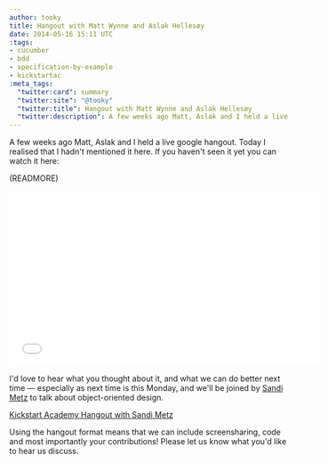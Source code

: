 ```yaml
---
author: tooky
title: Hangout with Matt Wynne and Aslak Hellesøy
date: 2014-05-16 15:11 UTC
:tags:
- cucumber
- bdd
- specification-by-example
- kickstartac
:meta_tags:
  "twitter:card": summary
  "twitter:site": "@tooky"
  "twitter:title": Hangout with Matt Wynne and Aslak Hellesøy
  "twitter:description": A few weeks ago Matt, Aslak and I held a live google hangout.
---
```


A few weeks ago Matt, Aslak and I held a live google hangout. Today I realised
that I hadn't mentioned it here. If you haven't seen it yet you can watch it
here:

(READMORE)

<iframe width="560" height="315" src="//www.youtube.com/embed/P6znT1H04PE" frameborder="0" allowfullscreen></iframe>

I'd love to hear what you thought about it, and what we can do better next time
&mdash; especially as next time is this Monday, and we'll be joined by [Sandi
Metz](http://www.sandimetz.com) to talk about object-oriented design.

[Kickstart Academy Hangout with Sandi Metz](https://plus.google.com/b/112947453773806733442/events/ck08u3ha70spbk5p467j2ip5sgs)

Using the hangout format means that we can include screensharing, code and most
importantly your contributions! Please let us know what you'd like to hear us
discuss.
